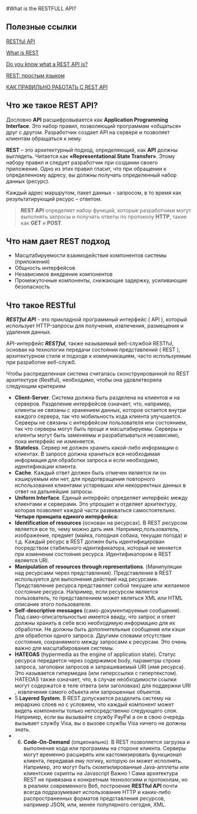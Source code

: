 #What is the RESTFULL API?

## Полезные ссылки 
[RESTful API](https://searchapparchitecture.techtarget.com/definition/RESTful-API)

[What is REST](https://restfulapi.net/)

[Do you know what a REST API is?](https://www.sitepoint.com/developers-rest-api/)

[REST: простым языком](https://medium.com/@andr.ivas12/rest-%D0%BF%D1%80%D0%BE%D1%81%D1%82%D1%8B%D0%BC-%D1%8F%D0%B7%D1%8B%D0%BA%D0%BE%D0%BC-90a0bca0bc78)

[КАК ПРАВИЛЬНО РАБОТАТЬ С REST API](https://itvdn.com/ru/blog/article/rest-api-18)


## Что же такое REST API?

Дословно **API** расшифровывается как **Application Programming Interface**. Это набор правил, позволяющий программам «общаться» друг с другом. Разработчик создает API на сервере и позволяет клиентам обращаться к нему.

**REST** – это архитектурный подход, определяющий, как **API** должны выглядеть. Читается как **«Representational State Transfer»**. Этому набору правил и следует разработчик при создании своего приложения. Одно из этих правил гласит, что при обращении к определенному адресу, вы должны получать определенный набор данных (ресурс).

Каждый адрес маршрутом, пакет данных - запросом, в то время как результатирующий ресурс – ответом.

> **REST API** определяет набор функций, которые разработчики могут выполнять запросы и получать ответы по протоколу **HTTP**, такие как **GET** и **POST**.

## Что нам дает REST подход

- Масштабируемости взаимодействия компонентов системы (приложения)
- Общность интерфейсов
- Независимое внедрение компонентов
- Промежуточные компоненты, снижающие задержку, усиливающие безопасность

## Что такое RESTful

***RESTful API*** - это прикладной программный интерфейс ( API ), который использует HTTP-запросы для получения, извлечения, размещения и удаления данных.

API-интерфейс ***RESTful***, также называемый веб-службой RESTful, основан на технологии передачи состояния представлений ( REST ), архитектурном стиле и подходе к коммуникациям, часто используемым при разработке веб-служб.


Чтобы распределенная система считалась сконструированной по REST архитектуре (Restful), необходимо, чтобы она удовлетворяла следующим критериям

- **Client-Server**. Система должна быть разделена на клиентов и на серверов. Разделение интерфейсов означает, что, например, клиенты не связаны с хранением данных, которое остается внутри каждого сервера, так что мобильность кода клиента улучшается. Серверы не связаны с интерфейсом пользователя или состоянием, так что серверы могут быть проще и масштабируемы. Серверы и клиенты могут быть заменяемы и разрабатываться независимо, пока интерфейс не изменяется.
- **Stateless**. Сервер не должен хранить какой-либо информации о клиентах. В запросе должна храниться вся необходимая информация для обработки запроса и если необходимо, идентификации клиента.
- **Cache**․ Каждый ответ должен быть отмечен является ли он кэшируемым или нет, для предотвращения повторного использования клиентами устаревших или некорректных данных в ответ на дальнейшие запросы.
- **Uniform Interface**. Единый интерфейс определяет интерфейс между клиентами и серверами. Это упрощает и отделяет архитектуру, которая позволяет каждой части развиваться самостоятельно.
**Четыре принципа единого интерфейса:**
- **Identification of resources** (основан на ресурсах). В REST ресурсом является все то, чему можно дать имя. Например,пользователь, изображение, предмет (майка, голодная собака, текущая погода) и т.д. Каждый ресурс в REST должен быть идентифицирован посредством стабильного идентификатора, который не меняется при изменении состояния ресурса. Идентификатором в REST является URI.
- **Manipulation of resources through representations**. (Манипуляции над ресурсами через представления). Представление в REST используется для выполнения действий над ресурсами. Представление ресурса представляет собой текущее или желаемое состояние ресурса. Например, если ресурсом является пользователь, то представлением может являться XML или HTML описание этого пользователя.
- **Self-descriptive messages** (само-документируемые сообщения). Под само-описательностью имеется ввиду, что запрос и ответ должны хранить в себе всю необходимую информацию для их обработки. Не должны быть дополнительные сообщения или кэши для обработки одного запроса. Другими словами отсутствие состояния, сохраняемого между запросами к ресурсам. Это очень важно для масштабирования системы.
- **HATEOAS** (hypermedia as the engine of application state). Статус ресурса передается через содержимое body, параметры строки запроса, заголовки запросов и запрашиваемый URI (имя ресурса). Это называется гипермедиа (или гиперссылки с гипертекстом). HATEOAS также означает, что, в случае необходимости ссылки могут содержатся в теле ответа (или заголовках) для поддержки URI , извлечения самого объекта или запрошенных объектов.
- 5.**Layered System**. В REST допускается разделить систему на иерархию слоев но с условием, что каждый компонент может видеть компоненты только непосредственно следующего слоя. Например, если вы вызывайте службу PayPal а он в свою очередь вызывает службу Visa, вы о вызове службы Visa ничего не должны знать.
- 6. **Code-On-Demand** (опционально). В REST позволяется загрузка и выполнение кода или программы на стороне клиента.
Серверы могут временно расширять или кастомизировать функционал клиента, передавая ему логику, которую он может исполнять. Например, это могут быть скомпилированные Java-апплеты или клиентские скрипты на Javascript
Важно ! Сама архитектура REST не привязана к конкретным технологиям и протоколам, но в реалиях современного Веб, построение **RESTful API** почти всегда подразумевает использование HTTP и каких-либо распространенных форматов представления ресурсов, например JSON, или, менее популярного сегодня, XML.

